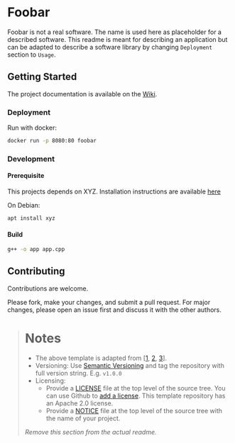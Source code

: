 # Foobar
<!-- Short description of the project. -->

Foobar is not a real software. The name is used here as placeholder for a described software. This readme is meant for describing an application but can be adapted to describe a software library by changing `Deployment` section to `Usage`. 

## Getting Started
<!-- Instruction to make the project up and running. -->

The project documentation is available on the [Wiki](https://github.com/cpswarm/template/wiki).

### Deployment
<!-- Deployment/Installation instructions. If this is software library, change this section to "Usage" and give usage examples -->

Run with docker:
```bash
docker run -p 8080:80 foobar
```

### Development
<!-- Developer instructions. -->

#### Prerequisite
This projects depends on XYZ. Installation instructions are available [here](http://xyz)

On Debian:
```bash
apt install xyz
```

#### Build

```bash
g++ -o app app.cpp
```

## Contributing
Contributions are welcome. 

Please fork, make your changes, and submit a pull request. For major changes, please open an issue first and discuss it with the other authors.


> # Notes
>
> * The above template is adapted from [[1](https://www.makeareadme.com), [2](https://gist.github.com/PurpleBooth/109311bb0361f32d87a2), [3](https://github.com/dbader/readme-template)].
> * Versioning: Use [Semantic Versioning](http://semver.org/) and tag the repository with full version string. E.g. `v1.0.0`
> * Licensing: 
>     * Provide a [LICENSE](LICENSE) file at the top level of the source tree. You can use Github to [add a license](https://help.github.com/en/articles/adding-a-license-to-a-repository). This template repository has an Apache 2.0 license.
>     * Provide a [NOTICE](NOTICE) file at the top level of the source tree with the name of your project.
>
> *Remove this section from the actual readme.*
